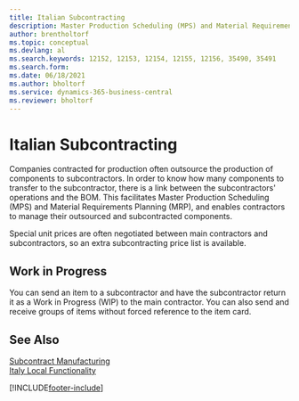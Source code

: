 ```yaml
---
title: Italian Subcontracting
description: Master Production Scheduling (MPS) and Material Requirements Planning (MRP)enable contractors to manage their outsourced and subcontracted components.
author: brentholtorf
ms.topic: conceptual
ms.devlang: al
ms.search.keywords: 12152, 12153, 12154, 12155, 12156, 35490, 35491
ms.search.form: 
ms.date: 06/18/2021
ms.author: bholtorf
ms.service: dynamics-365-business-central
ms.reviewer: bholtorf
---
```

# Italian Subcontracting
Companies contracted for production often outsource the production of components to subcontractors. In order to know how many components to transfer to the subcontractor, there is a link between the subcontractors' operations and the BOM. This facilitates Master Production Scheduling (MPS) and Material Requirements Planning (MRP), and enables contractors to manage their outsourced and subcontracted components.  

Special unit prices are often negotiated between main contractors and subcontractors, so an extra subcontracting price list is available.  

## Work in Progress  
You can send an item to a subcontractor and have the subcontractor return it as a Work in Progress (WIP) to the main contractor. You can also send and receive groups of items without forced reference to the item card.  

## See Also  
 [Subcontract Manufacturing](../../production-how-to-subcontract-manufacturing.md)   
 [Italy Local Functionality](italy-local-functionality.md)


[!INCLUDE[footer-include](../../includes/footer-banner.md)]